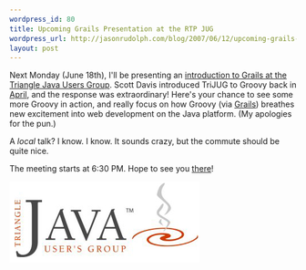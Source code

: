 ```yaml
--- 
wordpress_id: 80
title: Upcoming Grails Presentation at the RTP JUG
wordpress_url: http://jasonrudolph.com/blog/2007/06/12/upcoming-grails-presentation-at-the-rtp-jug/
layout: post
---
```

Next Monday (June 18th), I'll be presenting an [introduction to Grails at the Triangle Java Users Group](http://trijug.org/meetinginfo.jsp?date=2007-06).  Scott Davis introduced TriJUG to Groovy back in [April](http://trijug.org/meetinginfo.jsp?date=2007-04), and the response was extraordinary!  Here's your chance to see some more Groovy in action, and really focus on how Groovy (via [Grails](http://grails.org)) breathes new excitement into web development on the Java platform.  (My apologies for the pun.)  

A *local* talk?  I know. I know. It sounds crazy, but the commute should be quite nice.    

The meeting starts at 6:30 PM.  Hope to see you [there](http://trijug.org/meetinginfo.jsp?date=2007-06)!  

![20070612 TriJUG Logo](/resources/20070612-trijug-logo.jpg)

